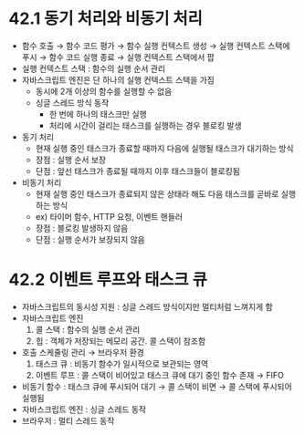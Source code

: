 # 42.1 동기 처리와 비동기 처리

- 함수 호출 → 함수 코드 평가 → 함수 실행 컨텍스트 생성 → 실행 컨텍스트 스택에 푸시 → 함수 코드 실행 종료 → 실행 컨텍스트 스택에서 팝
- 실행 컨텍스트 스택 : 함수의 실행 순서 관리
- 자바스크립트 엔진은 단 하나의 실행 컨텍스트 스택을 가짐
  - 동시에 2개 이상의 함수를 실행할 수 없음
  - 싱글 스레드 방식 동작
    - 한 번에 하나의 태스크만 실행
    - 처리에 시간이 걸리는 태스크를 실행하는 경우 블로킹 발생
- 동기 처리
  - 현재 실행 중인 태스크가 종료할 때까지 다음에 실행될 태스크가 대기하는 방식
  - 장점 : 실행 순서 보장
  - 단점 : 앞선 태스크가 종료될 때까지 이후 태스크들이 블로킹됨
- 비동기 처리
  - 현재 실행 중인 태스크가 종료되지 않은 상태라 해도 다음 태스크를 곧바로 실행하는 방식
  - ex) 타이머 함수, HTTP 요청, 이벤트 핸들러
  - 장점 : 블로킹 발생하지 않음
  - 단점 : 실행 순서가 보장되지 않음

# 42.2 이벤트 루프와 태스크 큐

- 자바스크립트의 동시성 지원 : 싱글 스레드 방식이지만 멀티처럼 느껴지게 함
- 자바스크립트 엔진
  1. 콜 스택 : 함수의 실행 순서 관리
  2. 힙 : 객체가 저장되는 메모리 공간. 콜 스택이 참조함
- 호출 스케줄링 관리 → 브라우저 환경
  1. 태스크 큐 : 비동기 함수가 일시적으로 보관되는 영역
  2. 이벤트 루프 : 콜 스택이 비어있고 태스크 큐에 대기 중인 함수 존재 → FIFO
- 비동기 함수 : 태스크 큐에 푸시되어 대기 → 콜 스택이 비면 → 콜 스택에 푸시되어 실행됨
- 자바스크립트 엔진 : 싱글 스레드 동작
- 브라우저 : 멀티 스레드 동작
